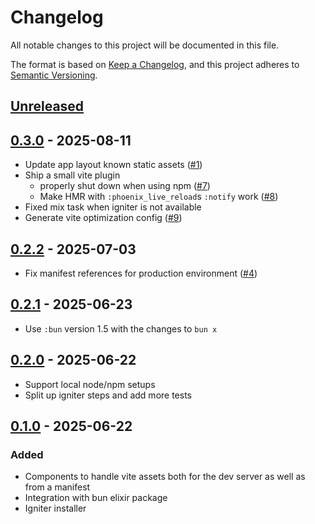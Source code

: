 # Changelog

All notable changes to this project will be documented in this file.

The format is based on [Keep a Changelog](https://keepachangelog.com/en/1.1.0/),
and this project adheres to [Semantic Versioning](https://semver.org/spec/v2.0.0.html).

## [Unreleased]

## [0.3.0] - 2025-08-11

- Update app layout known static assets ([#1](https://github.com/LostKobrakai/phoenix_vite/issues/1))
- Ship a small vite plugin
  - properly shut down when using npm ([#7](https://github.com/LostKobrakai/phoenix_vite/issues/7))
  - Make HMR with `:phoenix_live_reload`s `:notify` work ([#8](https://github.com/LostKobrakai/phoenix_vite/issues/8))
- Fixed mix task when igniter is not available
- Generate vite optimization config ([#9](https://github.com/LostKobrakai/phoenix_vite/issues/9))

## [0.2.2] - 2025-07-03

- Fix manifest references for production environment ([#4](https://github.com/LostKobrakai/phoenix_vite/pull/4))

## [0.2.1] - 2025-06-23

- Use `:bun` version 1.5 with the changes to `bun x`

## [0.2.0] - 2025-06-22

- Support local node/npm setups
- Split up igniter steps and add more tests

## [0.1.0] - 2025-06-22

### Added

- Components to handle vite assets both for the dev server as well as from a manifest
- Integration with bun elixir package
- Igniter installer

[unreleased]: https://github.com/LostKobrakai/phoenix_vite/compare/v0.3.0...HEAD
[0.3.0]: https://github.com/LostKobrakai/phoenix_vite/releases/tag/v0.3.0
[0.2.2]: https://github.com/LostKobrakai/phoenix_vite/releases/tag/v0.2.2
[0.2.1]: https://github.com/LostKobrakai/phoenix_vite/releases/tag/v0.2.1
[0.2.0]: https://github.com/LostKobrakai/phoenix_vite/releases/tag/v0.2.0
[0.1.0]: https://github.com/LostKobrakai/phoenix_vite/releases/tag/v0.1.0
